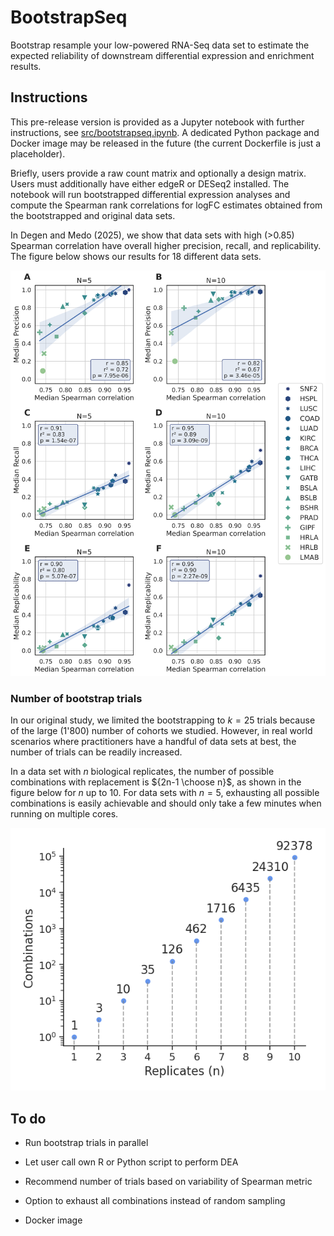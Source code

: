 # BootstrapSeq

Bootstrap resample your low-powered RNA-Seq data set to estimate the expected reliability of downstream differential expression and enrichment results.

## Instructions

This pre-release version is provided as a Jupyter notebook with further instructions, see [src/bootstrapseq.ipynb](./src/bootstrapseq.ipynb). A dedicated Python package and Docker image may be released in the future (the current Dockerfile is just a placeholder).

Briefly, users provide a raw count matrix and optionally a design matrix. Users must additionally have either edgeR or DESeq2 installed. The notebook will run bootstrapped differential expression analyses and compute the Spearman rank correlations for logFC estimates obtained from the bootstrapped and original data sets.

In Degen and Medo (2025), we show that data sets with high (>0.85) Spearman correlation have overall higher precision, recall, and replicability. The figure below shows our results for 18 different data sets.

![Fig. 5 from Degen and Medo 2025](./assets/Fig5.png)

### Number of bootstrap trials

In our original study, we limited the bootstrapping to $k=25$ trials because of the large (1'800) number of cohorts we studied. However, in real world scenarios where practitioners have a handful of data sets at best, the number of trials can be readily increased.

In a data set with $n$ biological replicates, the number of possible combinations with replacement is ${2n-1 \choose n}$, as shown in the figure below for $n$ up to 10. For data sets with $n=5$, exhausting all possible combinations is easily achievable and should only take a few minutes when running on multiple cores.

![Combinations vs replicates](./assets/trials.png)

## To do

- Run bootstrap trials in parallel

- Let user call own R or Python script to perform DEA

- Recommend number of trials based on variability of Spearman metric

- Option to exhaust all combinations instead of random sampling

- Docker image

